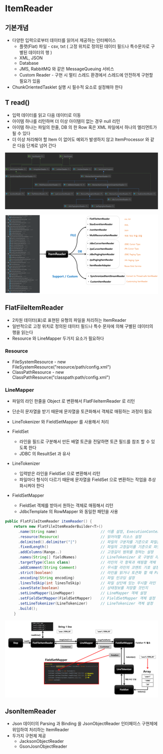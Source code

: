 # ItemReader

## 기본개념

- 다양한 입력으로부터 데이터를 읽어서 제공하는 인터페이스
  - 플랫(Flat) 파일 - csv, txt ( 고정 위치로 정의된 데이터 필드나 특수문자로 구별된 데이터의 행 )
  - XML, JSON
  - Database
  - JMS, RabbitMQ 와 같은 MessageQueuing 서비스
  - Custom Reader - 구현 시 멀티 스레드 환경에서 스레드에 안전하게 구현할 필요가 있음
- ChunkOrientedTasklet 실행 시 필수적 요소로 설정해야 한다

## T read()

- 입력 데이터를 읽고 다음 데이터로 이동
- 아이템 하나를 리턴하며 더 이상 아이템이 없는 경우 null 리턴
- 아이템 하나는 파일의 한줄, DB 의 한 Row 혹은 XML 파일에서 하나의 엘리먼트가 될 수 있다
- 더 이상 처리해야 할 Item 이 없어도 예외가 발생하지 않고 ItemProcessor 와 같은 다음 단계로 넘어 간다

![img_17.png](img_17.png)


![img_18.png](img_18.png)

## FlatFileItemReader

- 2차원 데이터(표)로 표현된 유형의 파일을 처리하는 ItemReader
- 일반적으로 고정 위치로 정의된 데이터 필드나 특수 문자에 의해 구별된 데이터의 행을 읽는다
- Resource 와 LineMapper 두가지 요소가 필요하다

### Resource

- FileSystemResource - new FileSystemResource("resource/path/config.xml")
- ClassPathResource - new ClassPathResource("classpath:path/config.xml")

### LineMapper

- 파일의 라인 한줄을 Object 로 변환해서 FlatFileItemReader 로 리턴
- 단순히 문자열을 받기 때문에 문자열을 토큰화해서 객체로 매핑하는 과정이 필요
- LineTokenizer 와 FieldSetMapper 를 사용해서 처리

- FieldSet
  - 라인을 필드로 구분해서 만든 배열 토큰을 전달하면 토큰 필드를 참조 할 수 있도록 한다
  - JDBC 의 ResultSet 과 유사
- LineTokenizer
  - 입력받은 라인을 FieldSet 으로 변환해서 리턴
  - 파일마다 형식이 다르기 때문에 문자열을 FieldSet 으로 변환하는 작업을 추상화시켜야 한다
- FieldSetMapper
  - FieldSet 객체를 받아서 원하는 객체로 매핑해서 리턴
  - JdbcTemplate 의 RowMapper 와 동일한 패턴을 사용

```java
public FlatFileItemReader itemReader() {
    return new FlatFileItemReaderBuilder<T>()
      .name(String name)                    // 이름 설정, ExecutionContext 내에서 구분하기 위한 Key로 저장
      .resource(Resource)                   // 읽어야할 리소스 설정
      .delimited().delimiter("|")           // 파일의 구분자를 기준으로 파일을 읽어들이는 설정
      .fixedLength()                        // 파일의 고정길이를 기준으로 파일을 읽어드리는 설정
      .addColumns(Range..)                  // 고정길이 범위를 정하는 설정
      .names(String[] fieldNames)           // LineTokenizer 로 구분된 라인의 항목을 객체의 필드명과 매핑하도록 설정
      .targetType(Class class)              // 라인의 각 항목과 매핑할 객체 타입 설정
      .addComment(String Comment)           // 무시할 라인의 코멘트 기호 설정
      .strict(boolean)                      // 라인을 읽거나 토큰화 할 때 Parsing 예외가 발생하지 않도록 검증 생략하도록
      .encoding(String encoding)            // 파일 인코딩 설정
      .linesToSkip(int linesToSkip)         // 파일 상단에 있는 무시할 라인 수 설정
      .saveState(boolean)                   // 상태정보를 저장할 것인지
      .setLineMapper(LineMapper)            // LineMapper 객체 설정
      .setFieldSetMapper(FieldSetMapper)    // FieldSetMapper 객체 설정
      .setLineTokenizer(LineTokenizer)      // LineTokenizer 객체 설정
      .build();
    }
```
![img_26.png](img_26.png)


## JsonItemReader

- Json 데이터의 Parsing 과 Binding 을 JsonObjectReader 인터페이스 구현체에 위임하여 처리하는 ItemReader
- 두가지 구현체 제공
  - JacksonObjectReader
  - GsonJosnObjectReader
